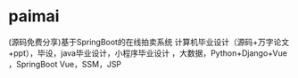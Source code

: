 # paimai
(源码免费分享)基于SpringBoot的在线拍卖系统 计算机毕业设计（源码+万字论文+ppt），毕设，java毕业设计，小程序毕业设计 ，大数据，Python+Django+Vue ，SpringBoot Vue，SSM，JSP  
